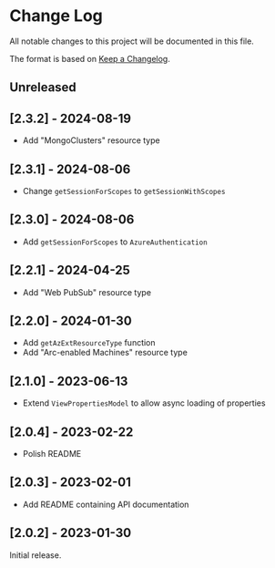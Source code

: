 # Change Log

All notable changes to this project will be documented in this file.

The format is based on [Keep a Changelog](http://keepachangelog.com/).

## Unreleased

## [2.3.2] - 2024-08-19

* Add "MongoClusters" resource type

## [2.3.1] - 2024-08-06

* Change `getSessionForScopes` to `getSessionWithScopes`

## [2.3.0] - 2024-08-06

* Add `getSessionForScopes` to `AzureAuthentication`

## [2.2.1] - 2024-04-25

-   Add "Web PubSub" resource type

## [2.2.0] - 2024-01-30

-   Add `getAzExtResourceType` function
-   Add "Arc-enabled Machines" resource type

## [2.1.0] - 2023-06-13

-   Extend `ViewPropertiesModel` to allow async loading of properties

## [2.0.4] - 2023-02-22

-   Polish README

## [2.0.3] - 2023-02-01

-   Add README containing API documentation

## [2.0.2] - 2023-01-30

Initial release.
